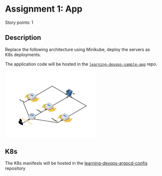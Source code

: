 # Assignment 1: App
Story points: 1

## Description
Replace the following architecture using Minikube, deploy the servers as K8s deployments.

The application code will be hosted in the [`learning-devops-sample-app`](https://github.com/ximenasandoval/learning-devops-sample-app) repo.

<img src="microservices.png"  width="60%" height="30%">

## K8s
The K8s manifests will be hosted in the [learning-devops-argocd-confis](https://github.com/ximenasandoval/learning-devops-argocd-configs) repository